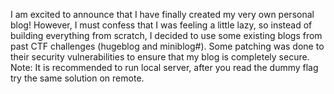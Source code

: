 I am excited to announce that I have finally created my very own personal blog! However, I must confess that I was feeling a little lazy, so instead of building everything from scratch, I decided to use some existing blogs from past CTF challenges (hugeblog and miniblog#). Some patching was done to their security vulnerabilities to ensure that my blog is completely secure.
Note: It is recommended to run local server, after you read the dummy flag try the same solution on remote.
